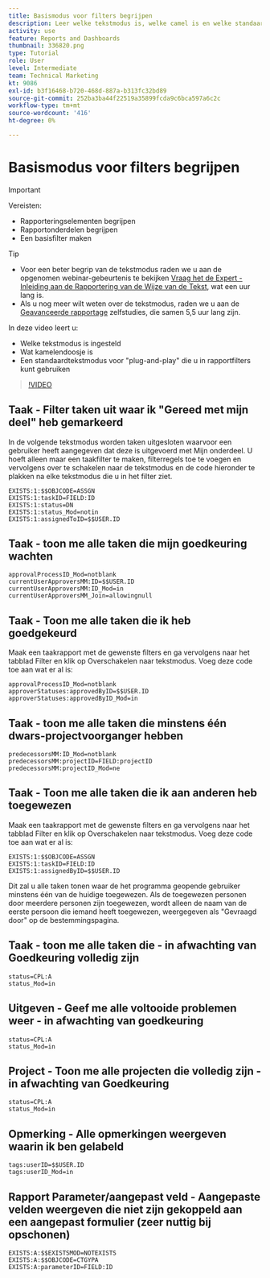 ```yaml
---
title: Basismodus voor filters begrijpen
description: Leer welke tekstmodus is, welke camel is en welke standaardtekstmodus u kunt gebruiken in uw rapportfilters in Workfront.
activity: use
feature: Reports and Dashboards
thumbnail: 336820.png
type: Tutorial
role: User
level: Intermediate
team: Technical Marketing
kt: 9086
exl-id: b3f16468-b720-468d-887a-b313fc32bd89
source-git-commit: 252ba3ba44f22519a35899fcda9c6bca597a6c2c
workflow-type: tm+mt
source-wordcount: '416'
ht-degree: 0%

---
```


# Basismodus voor filters begrijpen

>[!IMPORTANT]
>
>Vereisten:
>
>* Rapporteringselementen begrijpen
>* Rapportonderdelen begrijpen
>* Een basisfilter maken


>[!TIP]
>
>* Voor een beter begrip van de tekstmodus raden we u aan de opgenomen webinar-gebeurtenis te bekijken [Vraag het de Expert - Inleiding aan de Rapportering van de Wijze van de Tekst](https://experienceleague.adobe.com/docs/workfront-events/events/reporting-and-dashboards/introduction-to-text-mode-reporting.html?lang=en), wat een uur lang is.
>* Als u nog meer wilt weten over de tekstmodus, raden we u aan de [Geavanceerde rapportage](https://experienceleague.adobe.com/docs/workfront-learn/tutorials-workfront/reporting/advanced-reporting/welcome-to-advanced-reporting.html?lang=en) zelfstudies, die samen 5,5 uur lang zijn.



In deze video leert u:

* Welke tekstmodus is ingesteld
* Wat kamelendoosje is
* Een standaardtekstmodus voor &quot;plug-and-play&quot; die u in rapportfilters kunt gebruiken

>[!VIDEO](https://video.tv.adobe.com/v/336820/?quality=12)


## Taak - Filter taken uit waar ik &quot;Gereed met mijn deel&quot; heb gemarkeerd

In de volgende tekstmodus worden taken uitgesloten waarvoor een gebruiker heeft aangegeven dat deze is uitgevoerd met Mijn onderdeel. U hoeft alleen maar een taakfilter te maken, filterregels toe te voegen en vervolgens over te schakelen naar de tekstmodus en de code hieronder te plakken na elke tekstmodus die u in het filter ziet.

```
EXISTS:1:$$OBJCODE=ASSGN  
EXISTS:1:taskID=FIELD:ID  
EXISTS:1:status=DN  
EXISTS:1:status_Mod=notin  
EXISTS:1:assignedToID=$$USER.ID 
```

## Taak - toon me alle taken die mijn goedkeuring wachten

```
approvalProcessID_Mod=notblank
currentUserApproversMM:ID=$$USER.ID
currentUserApproversMM:ID_Mod=in
currentUserApproversMM_Join=allowingnull
```

## Taak - Toon me alle taken die ik heb goedgekeurd

Maak een taakrapport met de gewenste filters en ga vervolgens naar het tabblad Filter en klik op Overschakelen naar tekstmodus. Voeg deze code toe aan wat er al is:

```
approvalProcessID_Mod=notblank
approverStatuses:approvedByID=$$USER.ID
approverStatuses:approvedByID_Mod=in
```

## Taak - toon me alle taken die minstens één dwars-projectvoorganger hebben

```
predecessorsMM:ID_Mod=notblank
predecessorsMM:projectID=FIELD:projectID
predecessorsMM:projectID_Mod=ne
```

## Taak - Toon me alle taken die ik aan anderen heb toegewezen

Maak een taakrapport met de gewenste filters en ga vervolgens naar het tabblad Filter en klik op Overschakelen naar tekstmodus. Voeg deze code toe aan wat er al is:

```
EXISTS:1:$$OBJCODE=ASSGN
EXISTS:1:taskID=FIELD:ID
EXISTS:1:assignedByID=$$USER.ID
```

Dit zal u alle taken tonen waar de het programma geopende gebruiker minstens één van de huidige toegewezen. Als de toegewezen personen door meerdere personen zijn toegewezen, wordt alleen de naam van de eerste persoon die iemand heeft toegewezen, weergegeven als &quot;Gevraagd door&quot; op de bestemmingspagina.

## Taak - toon me alle taken die - in afwachting van Goedkeuring volledig zijn

```
status=CPL:A
status_Mod=in
```


## Uitgeven - Geef me alle voltooide problemen weer - in afwachting van goedkeuring

```
status=CPL:A
status_Mod=in
```


## Project - Toon me alle projecten die volledig zijn - in afwachting van Goedkeuring

```
status=CPL:A
status_Mod=in
```


## Opmerking - Alle opmerkingen weergeven waarin ik ben gelabeld

```
tags:userID=$$USER.ID
tags:userID_Mod=in
```


## Rapport Parameter/aangepast veld - Aangepaste velden weergeven die niet zijn gekoppeld aan een aangepast formulier (zeer nuttig bij opschonen)

```
EXISTS:A:$$EXISTSMOD=NOTEXISTS
EXISTS:A:$$OBJCODE=CTGYPA
EXISTS:A:parameterID=FIELD:ID
```
